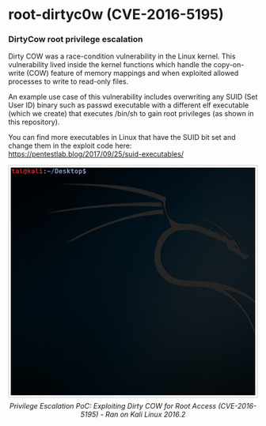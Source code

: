 # root-dirtyc0w (CVE-2016-5195)
### DirtyCow root privilege escalation
Dirty COW was a race-condition vulnerability in the Linux kernel. This vulnerability lived inside the kernel functions which handle the copy-on-write (COW) feature of memory mappings and when exploited allowed processes to write to read-only files.  

An example use case of this vulnerability includes overwriting any SUID (Set User ID) binary such as passwd executable with a different elf executable (which we create) that executes /bin/sh to gain root privileges (as shown in this repository).  

You can find more executables in Linux that have the SUID bit set and change them in the exploit code here: https://pentestlab.blog/2017/09/25/suid-executables/

<div align="center">
  <div style="border: 1.5px solid #ccc; display: inline-block; padding: 4px;">
    <img src="/assets/gif/root-dirtyc0w.gif" alt="root-dirtyc0w PoC GIF" style="display: block; border: none;">
  </div>
  <p style="margin-top: 5px;"><em>Privilege Escalation PoC: Exploiting Dirty COW for Root Access (CVE-2016-5195) - Ran on Kali Linux 2016.2</em></p>
</div>
